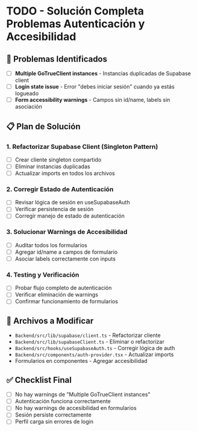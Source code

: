 # TODO - Solución Completa Problemas Autenticación y Accesibilidad

## 🔧 Problemas Identificados
- [ ] **Multiple GoTrueClient instances** - Instancias duplicadas de Supabase client
- [ ] **Login state issue** - Error "debes iniciar sesión" cuando ya estás logueado
- [ ] **Form accessibility warnings** - Campos sin id/name, labels sin asociación

## 📋 Plan de Solución

### 1. Refactorizar Supabase Client (Singleton Pattern)
- [ ] Crear cliente singleton compartido
- [ ] Eliminar instancias duplicadas
- [ ] Actualizar imports en todos los archivos

### 2. Corregir Estado de Autenticación
- [ ] Revisar lógica de sesión en useSupabaseAuth
- [ ] Verificar persistencia de sesión
- [ ] Corregir manejo de estado de autenticación

### 3. Solucionar Warnings de Accesibilidad
- [ ] Auditar todos los formularios
- [ ] Agregar id/name a campos de formulario
- [ ] Asociar labels correctamente con inputs

### 4. Testing y Verificación
- [ ] Probar flujo completo de autenticación
- [ ] Verificar eliminación de warnings
- [ ] Confirmar funcionamiento de formularios

## 🎯 Archivos a Modificar
- `Backend/src/lib/supabase/client.ts` - Refactorizar cliente
- `Backend/src/lib/supabaseClient.ts` - Eliminar o refactorizar
- `Backend/src/hooks/useSupabaseAuth.ts` - Corregir lógica de auth
- `Backend/src/components/auth-provider.tsx` - Actualizar imports
- Formularios en componentes - Agregar accesibilidad

## ✅ Checklist Final
- [ ] No hay warnings de "Multiple GoTrueClient instances"
- [ ] Autenticación funciona correctamente
- [ ] No hay warnings de accesibilidad en formularios
- [ ] Sesión persiste correctamente
- [ ] Perfil carga sin errores de login
